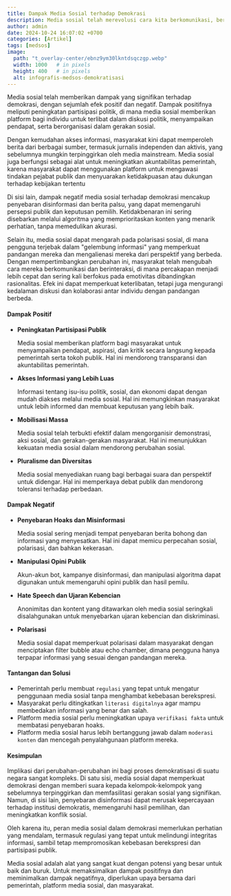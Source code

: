 ```yaml
---
title: Dampak Media Sosial terhadap Demokrasi
description: Media sosial telah merevolusi cara kita berkomunikasi, berinteraksi, dan mengakses informasi. Dampaknya terhadap demokrasi sangat signifikan, baik secara positif maupun negatif
author: admin
date: 2024-10-24 16:07:02 +0700
categories: [Artikel]
tags: [medsos]
image:
  path: "t_overlay-center/ebnz9ym30lkntdsqczgp.webp"
  width: 1000   # in pixels
  height: 400   # in pixels
  alt: infografis-medsos-demokratisasi
---
```


Media sosial telah memberikan dampak yang signifikan terhadap demokrasi, dengan sejumlah efek positif dan negatif. Dampak positifnya meliputi peningkatan partisipasi politik, di mana media sosial memberikan platform bagi individu untuk terlibat dalam diskusi politik, menyampaikan pendapat, serta berorganisasi dalam gerakan sosial. 

Dengan kemudahan akses informasi, masyarakat kini dapat memperoleh berita dari berbagai sumber, termasuk jurnalis independen dan aktivis, yang sebelumnya mungkin terpinggirkan oleh media mainstream. Media sosial juga berfungsi sebagai alat untuk meningkatkan akuntabilitas pemerintah, karena masyarakat dapat menggunakan platform untuk mengawasi tindakan pejabat publik dan menyuarakan ketidakpuasan atau dukungan terhadap kebijakan tertentu

Di sisi lain, dampak negatif media sosial terhadap demokrasi mencakup penyebaran disinformasi dan berita palsu, yang dapat memengaruhi persepsi publik dan keputusan pemilih. Ketidakbenaran ini sering disebarkan melalui algoritma yang memprioritaskan konten yang menarik perhatian, tanpa memedulikan akurasi. 

Selain itu, media sosial dapat mengarah pada polarisasi sosial, di mana pengguna terjebak dalam "gelembung informasi" yang memperkuat pandangan mereka dan mengalienasi mereka dari perspektif yang berbeda. Dengan mempertimbangkan perubahan ini, masyarakat telah mengubah cara mereka berkomunikasi dan berinteraksi, di mana percakapan menjadi lebih cepat dan sering kali berfokus pada emotivitas dibandingkan rasionalitas. Efek ini dapat memperkuat keterlibatan, tetapi juga mengurangi kedalaman diskusi dan kolaborasi antar individu dengan pandangan berbeda.


#### Dampak Positif

- **Peningkatan Partisipasi Publik**

  Media sosial memberikan platform bagi masyarakat untuk menyampaikan pendapat, aspirasi, dan kritik secara langsung kepada pemerintah serta tokoh publik. Hal ini mendorong transparansi dan akuntabilitas pemerintah.

- **Akses Informasi yang Lebih Luas**

  Informasi tentang isu-isu politik, sosial, dan ekonomi dapat dengan mudah diakses melalui media sosial. Hal ini memungkinkan masyarakat untuk lebih informed dan membuat keputusan yang lebih baik.

- **Mobilisasi Massa**

  Media sosial telah terbukti efektif dalam mengorganisir demonstrasi, aksi sosial, dan gerakan-gerakan masyarakat. Hal ini menunjukkan kekuatan media sosial dalam mendorong perubahan sosial.

- **Pluralisme dan Diversitas**

  Media sosial menyediakan ruang bagi berbagai suara dan perspektif untuk didengar. Hal ini memperkaya debat publik dan mendorong toleransi terhadap perbedaan.


#### Dampak Negatif

- **Penyebaran Hoaks dan Misinformasi**
 
  Media sosial sering menjadi tempat penyebaran berita bohong dan informasi yang menyesatkan. Hal ini dapat memicu perpecahan sosial, polarisasi, dan bahkan kekerasan.

- **Manipulasi Opini Publik**

  Akun-akun bot, kampanye disinformasi, dan manipulasi algoritma dapat digunakan untuk memengaruhi opini publik dan hasil pemilu.

- **Hate Speech dan Ujaran Kebencian**

  Anonimitas dan kontent yang ditawarkan oleh media sosial seringkali disalahgunakan untuk menyebarkan ujaran kebencian dan diskriminasi.

- **Polarisasi**

  Media sosial dapat memperkuat polarisasi dalam masyarakat dengan menciptakan filter bubble atau echo chamber, dimana pengguna hanya terpapar informasi yang sesuai dengan pandangan mereka.


#### Tantangan dan Solusi

- Pemerintah perlu membuat `regulasi` yang tepat untuk mengatur penggunaan media sosial tanpa menghambat kebebasan berekspresi.
- Masyarakat perlu ditingkatkan `literasi digitalnya` agar mampu membedakan informasi yang benar dan salah.
- Platform media sosial perlu meningkatkan upaya `verifikasi fakta` untuk membatasi penyebaran hoaks.
- Platform media sosial harus lebih bertanggung jawab dalam `moderasi konten` dan mencegah penyalahgunaan platform mereka.


#### Kesimpulan

Implikasi dari perubahan-perubahan ini bagi proses demokratisasi di suatu negara sangat kompleks. Di satu sisi, media sosial dapat memperkuat demokrasi dengan memberi suara kepada kelompok-kelompok yang sebelumnya terpinggirkan dan memfasilitasi gerakan sosial yang signifikan. Namun, di sisi lain, penyebaran disinformasi dapat merusak kepercayaan terhadap institusi demokratis, memengaruhi hasil pemilihan, dan meningkatkan konflik sosial. 

Oleh karena itu, peran media sosial dalam demokrasi memerlukan perhatian yang mendalam, termasuk regulasi yang tepat untuk melindungi integritas informasi, sambil tetap mempromosikan kebebasan berekspresi dan partisipasi publik.

Media sosial adalah alat yang sangat kuat dengan potensi yang besar untuk baik dan buruk. Untuk memaksimalkan dampak positifnya dan meminimalkan dampak negatifnya, diperlukan upaya bersama dari pemerintah, platform media sosial, dan masyarakat.